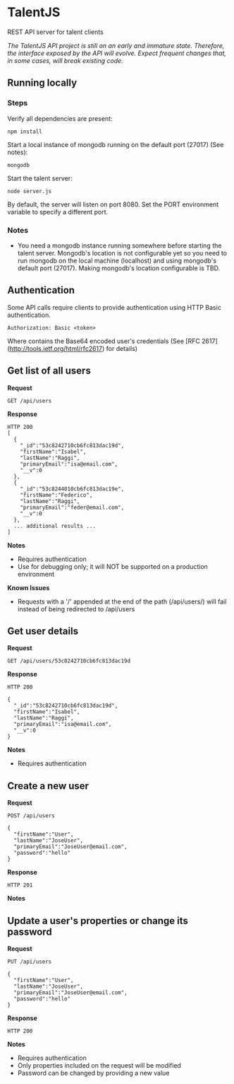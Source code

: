 # TalentJS
REST API server for talent clients

*The TalentJS API project is still on an early and immature state. Therefore, the interface 
exposed by the API will evolve. Expect frequent changes that, in some cases, will break existing code.*   

## Running locally

### Steps

Verify all dependencies are present:

    npm install
  
Start a local instance of mongodb running on the default port (27017) (See notes):

    mongodb

Start the talent server:

    node server.js
    
By default, the server will listen on port 8080. Set the PORT environment variable to specify a different port.

### Notes

- You need a mongodb instance running somewhere before starting the talent server. Mongodb's location is not configurable yet so you need to run mongodb on the local machine (localhost) and using mongodb's default port (27017). Making mongodb's location configurable is TBD. 

## Authentication
Some API calls require clients to provide authentication using HTTP Basic authentication.

    Authorization: Basic <token>
    
Where *<token>* contains the Base64 encoded user's credentials (See [RFC 2617] (http://tools.ietf.org/html/rfc2617) for details)

## Get list of all users
**Request**

    GET /api/users
    
**Response**

    HTTP 200
    [
      {
        "_id":"53c8242710cb6fc813dac19d",
        "firstName":"Isabel",
        "lastName":"Raggi",
        "primaryEmail":"isa@email.com",
        "__v":0
      },
      {
        "_id":"53c8244010cb6fc813dac19e",
        "firstName":"Federico",
        "lastName":"Raggi",
        "primaryEmail":"feder@email.com",
        "__v":0
      },
      ... additional results ...
    ]
    

**Notes**

- Requires authentication
- Use for debugging only; it will NOT be supported on a production environment

**Known Issues**

- Requests with a '/' appended at the end of the path (/api/users/) will fail instead of being redirected to /api/users  

## Get user details

**Request**

    GET /api/users/53c8242710cb6fc813dac19d
    
**Response**

    HTTP 200
    
    {
      "_id":"53c8242710cb6fc813dac19d",
      "firstName":"Isabel",
      "lastName":"Raggi",
      "primaryEmail":"isa@email.com",
      "__v":0
    }

**Notes**

- Requires authentication

## Create a new user
**Request**

    POST /api/users
    
    {
      "firstName":"User",
      "lastName":"JoseUser",
      "primaryEmail":"JoseUser@email.com",
      "password":"hello"
    }
    
**Response**

    HTTP 201

**Notes**

## Update a user's properties or change its password
**Request**

    PUT /api/users
    
    {
      "firstName":"User",
      "lastName":"JoseUser",
      "primaryEmail":"JoseUser@email.com",
      "password":"hello"
    }
    
**Response**

    HTTP 200

**Notes**

- Requires authentication
- Only properties included on the request will be modified
- Password can be changed by providing a new value


